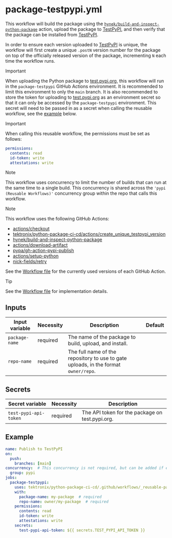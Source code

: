 # package-testpypi.yml

This workflow will build the package using the
[`hynek/build-and-inspect-python-package`](https://github.com/hynek/build-and-inspect-python-package)
action, upload the package to [TestPyPI](https://test.pypi.org), and then verify that the package
can be installed from [TestPyPI](https://test.pypi.org).

In order to ensure each version uploaded to [TestPyPI](https://test.pypi.org) is unique, the
workflow will first create a unique `.postN` version number for the package on top of the
officially released version of the package, incrementing `N` each time the workflow runs.

> [!IMPORTANT]
> When uploading the Python package to [test.pypi.org](https://test.pypi.org), this workflow
> will run in the `package-testpypi` GitHub Actions environment. It is recommended to
> limit this environment to only the `main` branch. It is also recommended to store the token
> for uploading to [test.pypi.org](https://test.pypi.org) as an environment secret so that it can only be
> accessed by the `package-testpypi` environment. This secret will need to be passed in as a
> secret when calling the reusable workflow, see the [example](#example) below.

> [!IMPORTANT]
> When calling this reusable workflow, the permissions must be set as follows:
>
> ```yaml
> permissions:
>   contents: read
>   id-token: write
>   attestations: write
> ```

> [!NOTE]
> This workflow uses concurrency to limit the number of builds that can run at the same time
> to a single build. This concurrency is shared across the `'pypi (Reusable Workflows)'` concurrency
> group within the repo that calls this workflow.

> [!NOTE]
> This workflow uses the following GitHub Actions:
>
> - [actions/checkout](https://github.com/actions/checkout)
> - [tektronix/python-package-ci-cd/actions/create_unique_testpypi_version](https://github.com/tektronix/python-package-ci-cd)
> - [hynek/build-and-inspect-python-package](https://github.com/hynek/build-and-inspect-python-package)
> - [actions/download-artifact](https://github.com/actions/download-artifact)
> - [pypa/gh-action-pypi-publish](https://github.com/pypa/gh-action-pypi-publish)
> - [actions/setup-python](https://github.com/actions/setup-python)
> - [nick-fields/retry](https://github.com/nick-fields/retry)
>
> See the [Workflow file][workflow-file] for the currently used versions of each GitHub Action.

> [!TIP]
> See the [Workflow file][workflow-file] for implementation details.

## Inputs

| Input variable | Necessity | Description                                                                         | Default |
| -------------- | --------- | ----------------------------------------------------------------------------------- | ------- |
| `package-name` | required  | The name of the package to build, upload, and install.                              |         |
| `repo-name`    | required  | The full name of the repository to use to gate uploads, in the format `owner/repo`. |         |

## Secrets

| Secret variable       | Necessity | Description                                     |
| --------------------- | --------- | ----------------------------------------------- |
| `test-pypi-api-token` | required  | The API token for the package on test.pypi.org. |

## Example

```yaml
name: Publish to TestPyPI
on:
  push:
    branches: [main]
concurrency:  # This concurrency is not required, but can be added if extra control of concurrent builds is required
  group: pypi
jobs:
  package-testpypi:
    uses: tektronix/python-package-ci-cd/.github/workflows/_reusable-package-testpypi.yml@v1.8.0
    with:
      package-name: my-package  # required
      repo-name: owner/my-package  # required
    permissions:
      contents: read
      id-token: write
      attestations: write
    secrets:
      test-pypi-api-token: ${{ secrets.TEST_PYPI_API_TOKEN }}
```

[workflow-file]: ../.github/workflows/_reusable-package-testpypi.yml
